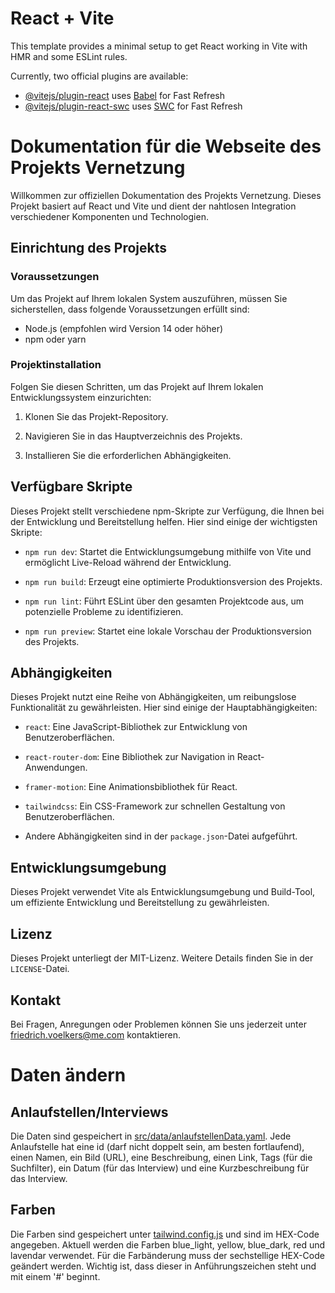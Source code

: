 # React + Vite

This template provides a minimal setup to get React working in Vite with HMR and some ESLint rules.

Currently, two official plugins are available:

- [@vitejs/plugin-react](https://github.com/vitejs/vite-plugin-react/blob/main/packages/plugin-react/README.md) uses [Babel](https://babeljs.io/) for Fast Refresh
- [@vitejs/plugin-react-swc](https://github.com/vitejs/vite-plugin-react-swc) uses [SWC](https://swc.rs/) for Fast Refresh

# Dokumentation für die Webseite des Projekts Vernetzung

Willkommen zur offiziellen Dokumentation des Projekts Vernetzung. Dieses Projekt basiert auf React und Vite und dient der nahtlosen Integration verschiedener Komponenten und Technologien.

## Einrichtung des Projekts

### Voraussetzungen

Um das Projekt auf Ihrem lokalen System auszuführen, müssen Sie sicherstellen, dass folgende Voraussetzungen erfüllt sind:

- Node.js (empfohlen wird Version 14 oder höher)
- npm oder yarn

### Projektinstallation

Folgen Sie diesen Schritten, um das Projekt auf Ihrem lokalen Entwicklungssystem einzurichten:

1. Klonen Sie das Projekt-Repository.

2. Navigieren Sie in das Hauptverzeichnis des Projekts.

3. Installieren Sie die erforderlichen Abhängigkeiten.

## Verfügbare Skripte

Dieses Projekt stellt verschiedene npm-Skripte zur Verfügung, die Ihnen bei der Entwicklung und Bereitstellung helfen. Hier sind einige der wichtigsten Skripte:

- `npm run dev`: Startet die Entwicklungsumgebung mithilfe von Vite und ermöglicht Live-Reload während der Entwicklung.

- `npm run build`: Erzeugt eine optimierte Produktionsversion des Projekts.

- `npm run lint`: Führt ESLint über den gesamten Projektcode aus, um potenzielle Probleme zu identifizieren.

- `npm run preview`: Startet eine lokale Vorschau der Produktionsversion des Projekts.

## Abhängigkeiten

Dieses Projekt nutzt eine Reihe von Abhängigkeiten, um reibungslose Funktionalität zu gewährleisten. Hier sind einige der Hauptabhängigkeiten:

- `react`: Eine JavaScript-Bibliothek zur Entwicklung von Benutzeroberflächen.

- `react-router-dom`: Eine Bibliothek zur Navigation in React-Anwendungen.

- `framer-motion`: Eine Animationsbibliothek für React.

- `tailwindcss`: Ein CSS-Framework zur schnellen Gestaltung von Benutzeroberflächen.

- Andere Abhängigkeiten sind in der `package.json`-Datei aufgeführt.

## Entwicklungsumgebung

Dieses Projekt verwendet Vite als Entwicklungsumgebung und Build-Tool, um effiziente Entwicklung und Bereitstellung zu gewährleisten.

## Lizenz

Dieses Projekt unterliegt der MIT-Lizenz. Weitere Details finden Sie in der `LICENSE`-Datei.

## Kontakt

Bei Fragen, Anregungen oder Problemen können Sie uns jederzeit unter [friedrich.voelkers@me.com](mailto:friedrich.voelkers@me.com) kontaktieren.

# Daten ändern

## Anlaufstellen/Interviews

Die Daten sind gespeichert in [src/data/anlaufstellenData.yaml](https://github.com/frievoe97/projekt-vernetzung/blob/main/src/data/anlaufstellenData.yaml). Jede Anlaufstelle hat eine id (darf nicht doppelt sein, am besten fortlaufend), einen Namen, ein Bild (URL), eine Beschreibung, einen Link, Tags (für die Suchfilter), ein Datum (für das Interview) und eine Kurzbeschreibung für das Interview.

## Farben

Die Farben sind gespeichert unter [tailwind.config.js](https://github.com/frievoe97/projekt-vernetzung/blob/main/tailwind.config.js) und sind im HEX-Code angegeben. Aktuell werden die Farben blue_light, yellow, blue_dark, red und lavendar verwendet. Für die Farbänderung muss der sechstellige HEX-Code geändert werden. Wichtig ist, dass dieser in Anführungszeichen steht und mit einem '#' beginnt.

